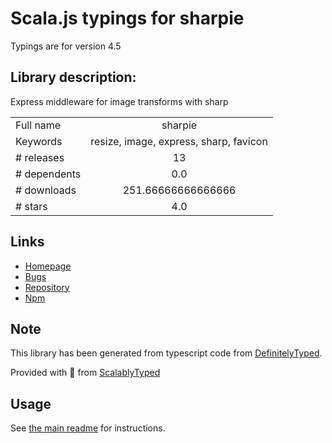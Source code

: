 
# Scala.js typings for sharpie

Typings are for version 4.5

## Library description:
Express middleware for image transforms with sharp

|                    |                 |
| ------------------ | :-------------: |
| Full name          | sharpie |
| Keywords           | resize, image, express, sharp, favicon |
| # releases         | 13 |
| # dependents       | 0.0 |
| # downloads        | 251.66666666666666 |
| # stars            | 4.0 |

## Links
- [Homepage](https://github.com/kapouer/sharpie#readme)
- [Bugs](https://github.com/kapouer/sharpie/issues)
- [Repository](https://github.com/kapouer/sharpie)
- [Npm](https://www.npmjs.com/package/sharpie)
    


## Note
This library has been generated from typescript code from [DefinitelyTyped](https://definitelytyped.org).

Provided with :purple_heart: from [ScalablyTyped](https://github.com/oyvindberg/ScalablyTyped)

## Usage
See [the main readme](../../readme.md) for instructions.


